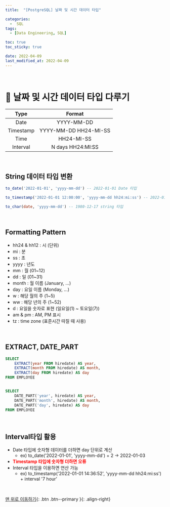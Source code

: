 ```yaml
---
title:  "[PostgreSQL] 날짜 및 시간 데이터 타입" 

categories:
  -  SQL
tags:
  - [Data Engineering, SQL]

toc: true
toc_sticky: true

date: 2022-04-09
last_modified_at: 2022-04-09
---
```



<br>

# 🐘 날짜 및 시간 데이터 타입 다루기

| Type | Format |
|:-:|:-:|
| Date | YYYY-MM-DD |
| Timestamp | YYYY-MM-DD HH24-MI-SS |
| Time | HH24-MI-SS |
| Interval | N days HH24:MI:SS |


<br>


## String 데이터 타입 변환

``` sql
to_date('2022-01-01', 'yyyy-mm-dd') -- 2022-01-01 Date 타입

to_timestamp('2022-01-01 12:00:00', 'yyyy-mm-dd hh24:mi:ss') -- 2022-01-01 12:00:00.000 + 0900 

to_char(date, 'yyyy-mm-dd') -- 1980-12-17 string 타입
```



<br>


## Formatting Pattern

- hh24 & hh12 : 시 (단위)
- mi : 분
- ss : 초
- yyyy : 년도
- mm : 월 (01~12)
- dd : 일 (01~31)
- month : 월 이름 (January, ...)
- day : 요일 이름 (Monday, ...)
- w : 해당 월의 주 (1~5)
- ww : 해당 년의 주 (1~52)
- d : 요일을 숫자로 표현 (일요일(1) ~ 토요일(7))
- am & pm : AM, PM 표시
- tz : time zone (표준시간 따질 때 사용)


<br>


## EXTRACT, DATE_PART

``` sql
SELECT
    EXTRACT(year FROM hiredate) AS year,
    EXTRACT(month FROM hiredate) AS month,
    EXTRACT(day FROM hiredate) AS day
FROM EMPLOYEE


SELECT
    DATE_PART('year', hiredate) AS year,
    DATE_PART('month', hiredate) AS month,
    DATE_PART('day', hiredate) AS day
FROM EMPLOYEE
```


<br>


## Interval타입 활용

- Date 타입에 숫자형 데이터를 더하면 day 단위로 계산
    - ex) to_date('2022-01-01', 'yyyy-mm-dd') + 2 → 2022-01-03
- **<span style="color:red">Timestamp 타입에 숫자형 더하면 오류</span>**
- Interval 타입을 이용하면 연산 가능
    - ex) to_timestamp('2022-01-01 14:36:52', 'yyyy-mm-dd hh24:mi:ss') + interval '7 hour' 


<br>

[맨 위로 이동하기](#){: .btn .btn--primary }{: .align-right}
